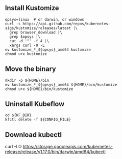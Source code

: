 ## Install Kustomize
```
opsys=linux  # or darwin, or windows
curl -s https://api.github.com/repos/kubernetes-sigs/kustomize/releases/latest |\
  grep browser_download |\
  grep $opsys |\
  cut -d '"' -f 4 |\
  xargs curl -O -L
mv kustomize_*_${opsys}_amd64 kustomize
chmod u+x kustomize
```
## Move the binary
```
mkdir -p ${HOME}/bin
mv kustomize_*_${opsys}_amd64 ${HOME}/bin/kustomize
chmod u+x ${HOME}/bin/kustomize
```

## Uninstall Kubeflow
```
cd ${KF_DIR}
kfctl delete -f ${CONFIG_FILE}
```

## Download kubectl
curl -LO https://storage.googleapis.com/kubernetes-release/release/v1.17.0/bin/darwin/amd64/kubectl

